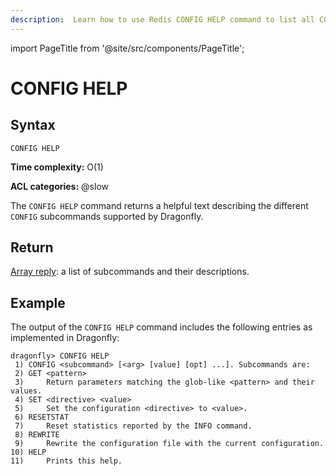 ```yaml
---
description:  Learn how to use Redis CONFIG HELP command to list all CONFIG subcommands and their descriptions.
---
```


import PageTitle from '@site/src/components/PageTitle';

# CONFIG HELP

<PageTitle title="Redis CONFIG HELP Command (Documentation) | Dragonfly" />

## Syntax

    CONFIG HELP

**Time complexity:** O(1)

**ACL categories:** @slow

The `CONFIG HELP` command returns a helpful text describing the different `CONFIG` subcommands supported by Dragonfly.

## Return

[Array reply](https://redis.io/docs/latest/develop/reference/protocol-spec/#arrays): a list of subcommands and their descriptions.

## Example

The output of the `CONFIG HELP` command includes the following entries as implemented in Dragonfly:

```shell
dragonfly> CONFIG HELP
 1) CONFIG <subcommand> [<arg> [value] [opt] ...]. Subcommands are:
 2) GET <pattern>
 3)     Return parameters matching the glob-like <pattern> and their values.
 4) SET <directive> <value>
 5)     Set the configuration <directive> to <value>.
 6) RESETSTAT
 7)     Reset statistics reported by the INFO command.
 8) REWRITE
 9)     Rewrite the configuration file with the current configuration.
10) HELP
11)     Prints this help.
```
